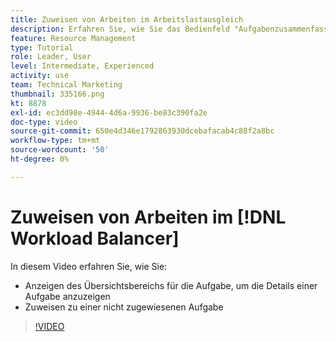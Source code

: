 ```yaml
---
title: Zuweisen von Arbeiten im Arbeitslastausgleich
description: Erfahren Sie, wie Sie das Bedienfeld "Aufgabenzusammenfassung"anzeigen und einer nicht zugewiesenen Aufgabe Zuweisungen zuweisen.
feature: Resource Management
type: Tutorial
role: Leader, User
level: Intermediate, Experienced
activity: use
team: Technical Marketing
thumbnail: 335166.png
kt: 8878
exl-id: ec3dd98e-4944-4d6a-9936-be83c390fa2e
doc-type: video
source-git-commit: 650e4d346e1792863930dcebafacab4c88f2a8bc
workflow-type: tm+mt
source-wordcount: '50'
ht-degree: 0%

---
```


# Zuweisen von Arbeiten im [!DNL Workload Balancer]

In diesem Video erfahren Sie, wie Sie:

* Anzeigen des Übersichtsbereichs für die Aufgabe, um die Details einer Aufgabe anzuzeigen
* Zuweisen zu einer nicht zugewiesenen Aufgabe


>[!VIDEO](https://video.tv.adobe.com/v/335166/?quality=12&learn=on)
